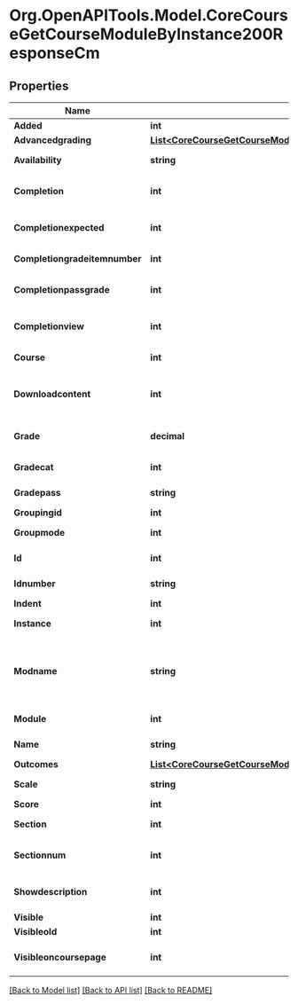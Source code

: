 # Org.OpenAPITools.Model.CoreCourseGetCourseModuleByInstance200ResponseCm

## Properties

Name | Type | Description | Notes
------------ | ------------- | ------------- | -------------
**Added** | **int** | Time added | [optional] 
**Advancedgrading** | [**List&lt;CoreCourseGetCourseModuleByInstance200ResponseCmAdvancedgradingInner&gt;**](CoreCourseGetCourseModuleByInstance200ResponseCmAdvancedgradingInner.md) |  | [optional] 
**Availability** | **string** | Availability settings | [optional] 
**Completion** | **int** | If completion is enabled | 
**Completionexpected** | **int** | Completion time expected | [optional] 
**Completiongradeitemnumber** | **int** | Completion grade item | [optional] 
**Completionpassgrade** | **int** | Completion pass grade setting | [optional] 
**Completionview** | **int** | Completion view setting | [optional] 
**Course** | **int** | The course id | 
**Downloadcontent** | **int** | The download content value | [optional] 
**Grade** | **decimal** | Grade (max value or scale id) | [optional] 
**Gradecat** | **int** | Grade category | [optional] 
**Gradepass** | **string** | Grade to pass (float) | [optional] 
**Groupingid** | **int** | Grouping id | 
**Groupmode** | **int** | Group mode | 
**Id** | **int** | The course module id | 
**Idnumber** | **string** | Module id number | [optional] 
**Indent** | **int** | Indentation | [optional] 
**Instance** | **int** | The activity instance id | 
**Modname** | **string** | The module component name (forum, assign, etc..) | 
**Module** | **int** | The module type id | 
**Name** | **string** | The activity name | 
**Outcomes** | [**List&lt;CoreCourseGetCourseModuleByInstance200ResponseCmOutcomesInner&gt;**](CoreCourseGetCourseModuleByInstance200ResponseCmOutcomesInner.md) |  | [optional] 
**Scale** | **string** | Scale items (if used) | [optional] 
**Score** | **int** | Score | [optional] 
**Section** | **int** | The module section id | 
**Sectionnum** | **int** | The module section number | 
**Showdescription** | **int** | If the description is showed | [optional] 
**Visible** | **int** | If visible | [optional] 
**Visibleold** | **int** | Visible old | [optional] 
**Visibleoncoursepage** | **int** | If visible on course page | [optional] 

[[Back to Model list]](../README.md#documentation-for-models) [[Back to API list]](../README.md#documentation-for-api-endpoints) [[Back to README]](../README.md)

